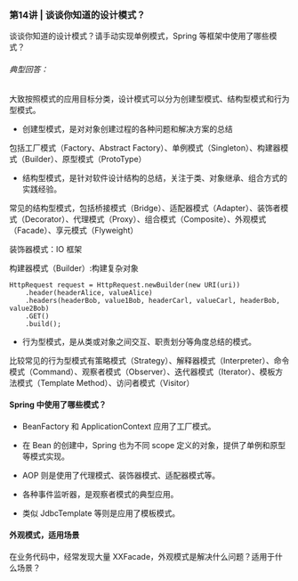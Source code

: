 
### 第14讲 | 谈谈你知道的设计模式？

谈谈你知道的设计模式？请手动实现单例模式，Spring 等框架中使用了哪些模式？

###### 典型回答：

大致按照模式的应用目标分类，设计模式可以分为创建型模式、结构型模式和行为型模式。


- 创建型模式，是对对象创建过程的各种问题和解决方案的总结

包括工厂模式（Factory、Abstract Factory）、单例模式（Singleton）、构建器模式（Builder）、原型模式（ProtoType）

- 结构型模式，是针对软件设计结构的总结，关注于类、对象继承、组合方式的实践经验。

常见的结构型模式，包括桥接模式（Bridge）、适配器模式（Adapter）、装饰者模式（Decorator）、代理模式（Proxy）、组合模式（Composite）、外观模式（Facade）、享元模式（Flyweight）

装饰器模式：IO 框架

构建器模式（Builder）:构建复杂对象
```
HttpRequest request = HttpRequest.newBuilder(new URI(uri))
    .header(headerAlice, valueAlice)
    .headers(headerBob, value1Bob, headerCarl, valueCarl, headerBob, value2Bob)
    .GET()
    .build();
```

- 行为型模式，是从类或对象之间交互、职责划分等角度总结的模式。

比较常见的行为型模式有策略模式（Strategy）、解释器模式（Interpreter）、命令模式（Command）、观察者模式（Observer）、迭代器模式（Iterator）、模板方法模式（Template Method）、访问者模式（Visitor）


#### Spring 中使用了哪些模式？

- BeanFactory 和 ApplicationContext 应用了工厂模式。

- 在 Bean 的创建中，Spring 也为不同 scope 定义的对象，提供了单例和原型等模式实现。

- AOP 则是使用了代理模式、装饰器模式、适配器模式等。

- 各种事件监听器，是观察者模式的典型应用。

- 类似 JdbcTemplate 等则是应用了模板模式。

#### 外观模式，适用场景
在业务代码中，经常发现大量 XXFacade，外观模式是解决什么问题？适用于什么场景？